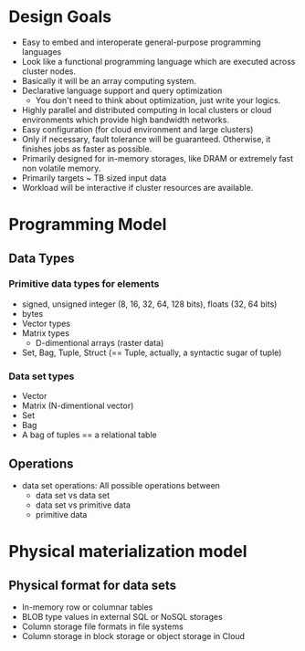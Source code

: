 # Design Goals
* Easy to embed and interoperate general-purpose programming languages
* Look like a functional programming language which are executed across cluster nodes.
* Basically it will be an array computing system.
* Declarative language support and query optimization
  * You don't need to think about optimization, just write your logics.
* Highly parallel and distributed computing in local clusters or cloud environments which provide high bandwidth networks.
* Easy configuration (for cloud environment and large clusters)
* Only if necessary, fault tolerance will be guaranteed. Otherwise, it finishes jobs as faster as possible.
* Primarily designed for in-memory storages, like DRAM or extremely fast non volatile memory.
* Primarily targets ~ TB sized input data
* Workload will be interactive if cluster resources are available.

# Programming Model

## Data Types
### Primitive data types for elements
* signed, unsigned integer (8, 16, 32, 64, 128 bits), floats (32, 64 bits)
* bytes
* Vector types
* Matrix types
  * D-dimentional arrays (raster data)
* Set, Bag, Tuple, Struct (== Tuple, actually, a syntactic sugar of tuple)

### Data set types
* Vector
* Matrix (N-dimentional vector)
* Set
* Bag
 * A bag of tuples == a relational table

## Operations
* data set operations: All possible operations between
  * data set vs data set
  * data set vs primitive data
  * primitive data

# Physical materialization model

## Physical format for data sets
* In-memory row or columnar tables
* BLOB type values in external SQL or NoSQL storages
* Column storage file formats in file systems
* Column storage in block storage or object storage in Cloud

